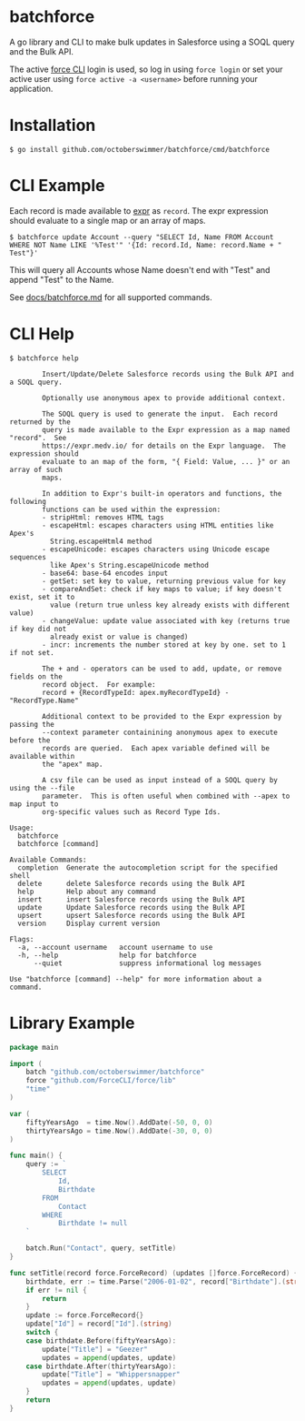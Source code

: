 batchforce
==========

A go library and CLI to make bulk updates in Salesforce using a SOQL query and the Bulk
API.

The active [force CLI](https://github.com/ForceCLI/force) login is used, so log
in using `force login` or set your active user using `force active -a
<username>` before running your application.

Installation
============

```
$ go install github.com/octoberswimmer/batchforce/cmd/batchforce
```

CLI Example
===========

Each record is made available to [expr](https://github.com/antonmedv/expr/blob/master/docs/Language-Definition.md) as
`record`.  The expr expression should evaluate to a single map or an array of
maps.


```
$ batchforce update Account --query "SELECT Id, Name FROM Account WHERE NOT Name LIKE '%Test'" '{Id: record.Id, Name: record.Name + " Test"}'
```

This will query all Accounts whose Name doesn't end with "Test" and append "Test" to the Name.

See [docs/batchforce.md](docs/batchforce.md) for all supported commands.

CLI Help
========

```
$ batchforce help

        Insert/Update/Delete Salesforce records using the Bulk API and a SOQL query.

        Optionally use anonymous apex to provide additional context.

        The SOQL query is used to generate the input.  Each record returned by the
        query is made available to the Expr expression as a map named "record".  See
        https://expr.medv.io/ for details on the Expr language.  The expression should
        evaluate to an map of the form, "{ Field: Value, ... }" or an array of such
        maps.

        In addition to Expr's built-in operators and functions, the following
        functions can be used within the expression:
        - stripHtml: removes HTML tags
        - escapeHtml: escapes characters using HTML entities like Apex's
          String.escapeHtml4 method
        - escapeUnicode: escapes characters using Unicode escape sequences
          like Apex's String.escapeUnicode method
        - base64: base-64 encodes input
        - getSet: set key to value, returning previous value for key
        - compareAndSet: check if key maps to value; if key doesn't exist, set it to
          value (return true unless key already exists with different value)
        - changeValue: update value associated with key (returns true if key did not
          already exist or value is changed)
        - incr: increments the number stored at key by one. set to 1 if not set.

        The + and - operators can be used to add, update, or remove fields on the
        record object.  For example:
        record + {RecordTypeId: apex.myRecordTypeId} - "RecordType.Name"

        Additional context to be provided to the Expr expression by passing the
        --context parameter containining anonymous apex to execute before the
        records are queried.  Each apex variable defined will be available within
        the "apex" map.

        A csv file can be used as input instead of a SOQL query by using the --file
        parameter.  This is often useful when combined with --apex to map input to
        org-specific values such as Record Type Ids.

Usage:
  batchforce
  batchforce [command]

Available Commands:
  completion  Generate the autocompletion script for the specified shell
  delete      delete Salesforce records using the Bulk API
  help        Help about any command
  insert      insert Salesforce records using the Bulk API
  update      Update Salesforce records using the Bulk API
  upsert      upsert Salesforce records using the Bulk API
  version     Display current version

Flags:
  -a, --account username   account username to use
  -h, --help               help for batchforce
      --quiet              suppress informational log messages

Use "batchforce [command] --help" for more information about a command.
```

Library Example
===============

```go
package main

import (
	batch "github.com/octoberswimmer/batchforce"
	force "github.com/ForceCLI/force/lib"
	"time"
)

var (
	fiftyYearsAgo  = time.Now().AddDate(-50, 0, 0)
	thirtyYearsAgo = time.Now().AddDate(-30, 0, 0)
)

func main() {
	query := `
		SELECT
			Id,
			Birthdate
		FROM
			Contact
		WHERE
			Birthdate != null
	`

	batch.Run("Contact", query, setTitle)
}

func setTitle(record force.ForceRecord) (updates []force.ForceRecord) {
	birthdate, err := time.Parse("2006-01-02", record["Birthdate"].(string))
	if err != nil {
		return
	}
	update := force.ForceRecord{}
	update["Id"] = record["Id"].(string)
	switch {
	case birthdate.Before(fiftyYearsAgo):
		update["Title"] = "Geezer"
		updates = append(updates, update)
	case birthdate.After(thirtyYearsAgo):
		update["Title"] = "Whippersnapper"
		updates = append(updates, update)
	}
	return
}
```
